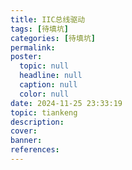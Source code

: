 ```yaml
---
title: IIC总线驱动
tags: [待填坑]
categories: [待填坑]
permalink: 
poster:
  topic: null
  headline: null
  caption: null
  color: null
date: 2024-11-25 23:33:19
topic: tiankeng
description:
cover:
banner:
references:
---
```

